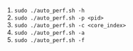 1. `sudo ./auto_perf.sh -h`
2. `sudo ./auto_perf.sh -p <pid>`
3. `sudo ./auto_perf.sh -c <core_index>`
4. `sudo ./auto_perf.sh -a`
5. `sudo ./auto_perf.sh -f`
